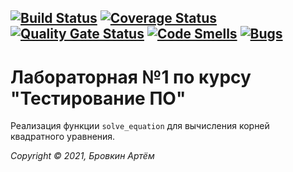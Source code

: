 [![Build Status](https://travis-ci.org/Rakabidaasta/testing_lab1.svg?branch=main)](https://travis-ci.org/Rakabidaasta/testing_lab1)
[![Coverage Status](https://coveralls.io/repos/github/Rakabidaasta/testing_lab1/badge.svg?branch=main)](https://coveralls.io/github/Rakabidaasta/testing_lab1?branch=main)
[![Quality Gate Status](https://sonarcloud.io/api/project_badges/measure?project=Rakabidaasta_testing_lab1&metric=alert_status)](https://sonarcloud.io/dashboard?id=Rakabidaasta_testing_lab1)
[![Code Smells](https://sonarcloud.io/api/project_badges/measure?project=Rakabidaasta_testing_lab1&metric=code_smells)](https://sonarcloud.io/dashboard?id=Rakabidaasta_testing_lab1)
[![Bugs](https://sonarcloud.io/api/project_badges/measure?project=Rakabidaasta_testing_lab1&metric=bugs)](https://sonarcloud.io/dashboard?id=Rakabidaasta_testing_lab1)
---

# Лабораторная №1 по курсу "Тестирование ПО"

Реализация функции `solve_equation` для вычисления корней квадратного уравнения. 


_Copyright &copy; 2021, Бровкин Артём_
